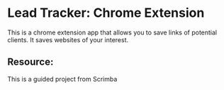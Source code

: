 # Lead Tracker: Chrome Extension

This is a chrome extension app that allows you to save links of potential clients.
It saves websites of your interest.

## Resource:

This is a guided project from Scrimba
